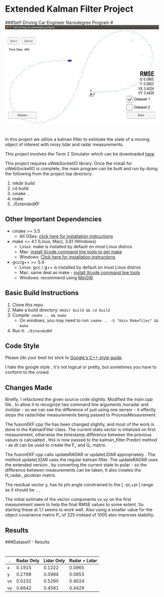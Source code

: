 # Extended Kalman Filter Project
###Self-Driving Car Engineer Nanodegree Program
#![image0001](image0001.png)
#

In this project we utilize a kalman filter to estimate the state of a moving object of interest with noisy lidar and radar measurements. 

This project involves the Term 2 Simulator which can be downloaded [here](https://github.com/udacity/self-driving-car-sim/releases)


This project requires uWebSocketIO library. Once the install for uWebSocketIO is complete, the main program can be built and run by doing the following from the project top directory.

1. mkdir build
2. cd build
3. cmake ..
4. make
5. ./ExtendedKF


## Other Important Dependencies

* cmake >= 3.5
  * All OSes: [click here for installation instructions](https://cmake.org/install/)
* make >= 4.1 (Linux, Mac), 3.81 (Windows)
  * Linux: make is installed by default on most Linux distros
  * Mac: [install Xcode command line tools to get make](https://developer.apple.com/xcode/features/)
  * Windows: [Click here for installation instructions](http://gnuwin32.sourceforge.net/packages/make.htm)
* gcc/g++ >= 5.4
  * Linux: gcc / g++ is installed by default on most Linux distros
  * Mac: same deal as make - [install Xcode command line tools](https://developer.apple.com/xcode/features/)
  * Windows: recommend using [MinGW](http://www.mingw.org/)

## Basic Build Instructions

1. Clone this repo.
2. Make a build directory: `mkdir build && cd build`
3. Compile: `cmake .. && make` 
   * On windows, you may need to run: `cmake .. -G "Unix Makefiles" && make`
4. Run it: `./ExtendedKF `

## Code Style

Please (do your best to) stick to [Google's C++ style guide](https://google.github.io/styleguide/cppguide.html).

I hate the google style , it's not logical or pretty, but sometimes you have to conform to the crowd.

## Changes Made

Briefly, I refactored the given source code slightly. Modified the main.cpp file , to allow it to recognize two command line arguments /noradar and /nolidar - so we can see the difference of just using one sensor - it effectly stops the radar/lidar measurements being passed to ProcessMesaurement.

The fusionEKF.cpp file has been changed slightly, and most of the work is done in the KalmanFilter class. The current state vector is intialized on first measurement, otherwise the timestamp difference between the previous values is calcualted , this is now passed to the kalman_filter Predict method - as dt can be used to create the F_ and Q_ matrix.

The fusionEKF.cpp calls updateRADAR or updateLIDAR appropriately . The method  updateLIDAR uses the regular kalman filter. The  updateRADAR uses the extended version , by converting the current state to polar - so the difference between measurements can be taken, It also creates the H_radar_ jacobian matrix.

The residual vector y, has its phi angle constrained to the [ -pi,+pi ] range as it should be .. , 

The initial estimate of the vector components vx,vy on the first measurement seem to help the final RMSE values to some extent. So starting these at 1,1 seems to work well. Also using a smaller value for the object covariance matrix P_ of 225 instead of 1000 also improves stability.

## Results

###Dataset1 - Results
#
                                             
|   .	| Radar Only 	| Lidar Only  	|  Radar + Lidar 	|
|------	|-----	|-----	|-----	|
|  x 	| 0.1915 | 0.1222  	|   0.0965	|
|  y 	| 0.2798 | 0.0984  	|   0.0853	|
|  vx 	| 0.5232 | 0.5280	|   0.4024  |   	
|  vy 	| 0.6642 | 0.4581  	|   0.4429	|





